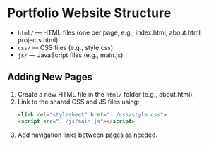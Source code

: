# Portfolio Website Structure

- `html/` — HTML files (one per page, e.g., index.html, about.html, projects.html)
- `css/` — CSS files (e.g., style.css)
- `js/` — JavaScript files (e.g., main.js)

## Adding New Pages
1. Create a new HTML file in the `html/` folder (e.g., about.html).
2. Link to the shared CSS and JS files using:
   ```html
   <link rel="stylesheet" href="../css/style.css">
   <script src="../js/main.js"></script>
   ```
3. Add navigation links between pages as needed. 
